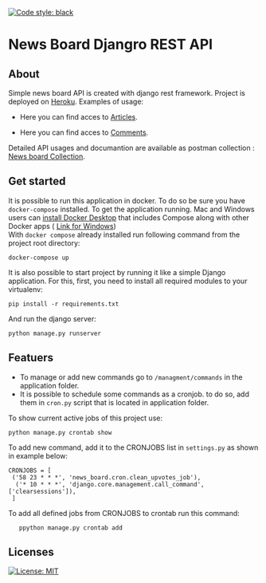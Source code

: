 [![Code style: black](https://img.shields.io/badge/code%20style-black-000000.svg)](https://github.com/psf/black)

# News Board Djangro REST API

## About
Simple news board API is created with django rest framework. Project is deployed on [Heroku](http://news-blog-django-yefrem.herokuapp.com/).
Examples of usage:

   * Here you can find acces to [Articles](http://news-blog-django-yefrem.herokuapp.com/api/articles).
   
   * Here you can find acces to [Comments](http://news-blog-django-yefrem.herokuapp.com/api/comments).
   
 Detailed  API usages and documantion are available as postman collection  : [News board Collection](https://www.getpostman.com/collections/70aa9c511b554c325246).
## Get started
 It is possible to run this application in docker. To do so be sure you have `docker-compose` installed.
 To get the application running. Mac and Windows users can [install Docker Desktop](https://docs.docker.com/docker-for-mac/install/) that includes Compose along with other Docker apps ( [Link for Windows](https://docs.docker.com/docker-for-windows/install/))
 <br>With `docker compose` already installed run following command from the project root directory:<br/>
                             
  ```
  docker-compose up
  ```

 It is also possible to start project by running it like a simple Django application. For this, first, you need to install all required modules to  your virtualenv:
 ```
 pip install -r requirements.txt
 ```
 And run the django server:
 ```
 python manage.py runserver
 ```
 
 
 ## Featuers
  * To manage or add new commands go to `/managment/commands` in the application folder.
  * It is possible to schedule some commands as a cronjob. to do so, add them in `cron.py` script that is located in application folder.
  
  To show current active jobs of this project use:

   ```
   python manage.py crontab show
   ```
   To add new command, add it to the CRONJOBS list in `settings.py` as shown in example below:
   ```
   CRONJOBS = [
    ('58 23 * * *', 'news_board.cron.clean_upvotes_job'),
     ('* 10 * * *', 'django.core.management.call_command', ['clearsessions']),
    ]
   ```
   To add all defined jobs from CRONJOBS to crontab run this command:
   ```
      ppython manage.py crontab add
   ```
   
   
 ## Licenses
  [![License: MIT](https://img.shields.io/badge/License-MIT-yellow.svg)](https://opensource.org/licenses/MIT)


  

